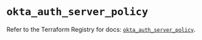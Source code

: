 # `okta_auth_server_policy`

Refer to the Terraform Registry for docs: [`okta_auth_server_policy`](https://registry.terraform.io/providers/okta/okta/4.14.1/docs/resources/auth_server_policy).
